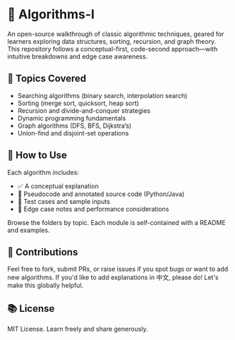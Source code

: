# 📘 Algorithms-I

An open-source walkthrough of classic algorithmic techniques, geared for learners exploring data structures, sorting, recursion, and graph theory. This repository follows a conceptual-first, code-second approach—with intuitive breakdowns and edge case awareness.

## 🧩 Topics Covered
- Searching algorithms (binary search, interpolation search)
- Sorting (merge sort, quicksort, heap sort)
- Recursion and divide-and-conquer strategies
- Dynamic programming fundamentals
- Graph algorithms (DFS, BFS, Dijkstra’s)
- Union-find and disjoint-set operations

## 🧪 How to Use
Each algorithm includes:
- ✅ A conceptual explanation
- 🧠 Pseudocode and annotated source code (Python/Java)
- 🧪 Test cases and sample inputs
- 📎 Edge case notes and performance considerations

Browse the folders by topic. Each module is self-contained with a README and examples.

## 🤝 Contributions
Feel free to fork, submit PRs, or raise issues if you spot bugs or want to add new algorithms. If you'd like to add explanations in 中文, please do! Let's make this globally helpful.

## 📚 License
MIT License. Learn freely and share generously.
